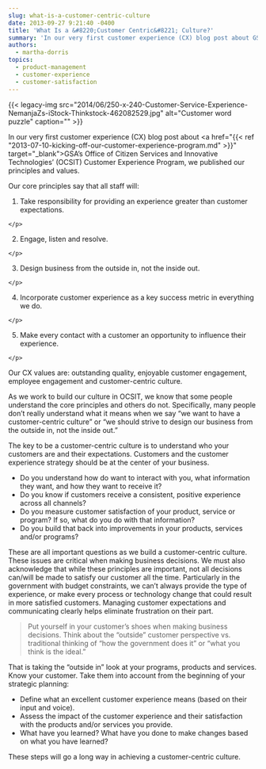 ```yaml
---
slug: what-is-a-customer-centric-culture
date: 2013-09-27 9:21:40 -0400
title: 'What Is a &#8220;Customer Centric&#8221; Culture?'
summary: 'In our very first customer experience (CX) blog post about GSA’s Office of Citizen Services and Innovative Technologies’ (OCSIT) Customer Experience Program, we published our principles and values. Our core principles say that all staff will: Take responsibility for providing an experience greater than customer expectations. Engage, listen and resolve. Design business from the outside'
authors:
  - martha-dorris
topics:
  - product-management
  - customer-experience
  - customer-satisfaction
---
```


{{< legacy-img src="2014/06/250-x-240-Customer-Service-Experience-NemanjaZs-iStock-Thinkstock-462082529.jpg" alt="Customer word puzzle" caption="" >}} 

In our very first customer experience (CX) blog post about <a href="{{< ref "2013-07-10-kicking-off-our-customer-experience-program.md" >}}" target="_blank">GSA’s Office of Citizen Services and Innovative Technologies’ (OCSIT) Customer Experience Program</a>, we published our principles and values.

Our core principles say that all staff will:

  1. <p>
      Take responsibility for providing an experience greater than customer expectations.
    </p>

  2. <p>
      Engage, listen and resolve.
    </p>

  3. <p>
      Design business from the outside in, not the inside out.
    </p>

  4. <p>
      Incorporate customer experience  as a key success metric in everything we do.
    </p>

  5. <p>
      Make every contact with a customer an opportunity to influence their experience.
    </p>

Our CX values are: outstanding quality, enjoyable customer engagement, employee engagement and customer-centric culture.

As we work to build our culture in OCSIT, we know that some people understand the core principles and others do not. Specifically, many people don’t really understand what it means when we say “we want to have a customer-centric culture” or “we should strive to design our business from the outside in, not the inside out.”

The key to be a customer-centric culture is to understand who your customers are and their expectations. Customers and the customer experience strategy should be at the center of your business.

  * Do you understand  how do  want to interact with you, what information they want, and how they want to receive it?
  * Do you know if customers receive a consistent, positive experience across all channels?
  * Do you measure customer satisfaction of your product, service or program? If so, what do you do with that information?
  * Do you build that back into improvements in your products, services and/or programs?

These are all important questions as we build a customer-centric culture. These issues are critical when making business decisions. We must also acknowledge that while these principles are important, not all decisions can/will be made to satisfy our customer all the time. Particularly in the government with budget constraints, we can’t always provide the type of experience, or make every process or technology change that could result in more satisfied customers. Managing customer expectations and communicating clearly helps eliminate frustration on their part.

> Put yourself in your customer’s shoes when making business decisions. Think about the “outside” customer perspective vs. traditional thinking of “how the government does it” or “what you think is the ideal.”

That is taking the “outside in” look at your programs, products and services. Know your customer. Take them into account from the beginning of your strategic planning:

  * Define what an excellent customer experience means (based on their input and voice).
  * Assess the impact of the customer experience and their satisfaction with the products and/or services you provide.
  * What have you learned?  What have you done to make changes based on what you have learned?

These steps will go a long way in achieving a customer-centric culture.